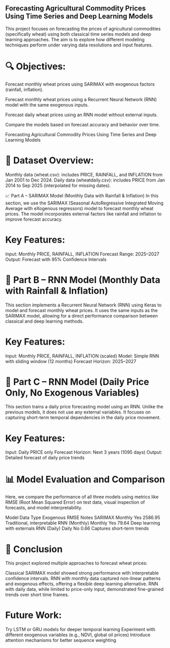 ## Forecasting Agricultural Commodity Prices Using Time Series and Deep Learning Models

This project focuses on forecasting the prices of agricultural commodities (specifically wheat) using both classical time series models and deep learning approaches. The aim is to explore how different modeling techniques perform under varying data resolutions and input features.

# 🔍 Objectives:
Forecast monthly wheat prices using SARIMAX with exogenous factors (rainfall, inflation).

Forecast monthly wheat prices using a Recurrent Neural Network (RNN) model with the same exogenous inputs.

Forecast daily wheat prices using an RNN model without external inputs.

Compare the models based on forecast accuracy and behavior over time.

Forecasting Agricultural Commodity Prices Using Time Series and Deep Learning Models


# 📁 Dataset Overview:
Monthly data (wheat.csv): includes PRICE, RAINFALL, and INFLATION from Jan 2001 to Dec 2024.
Daily data (wheatdaily.csv): includes PRICE from Jan 2014 to Sep 2025 (interpolated for missing dates).

📈 Part A – SARIMAX Model (Monthly Data with Rainfall & Inflation)
In this section, we use the SARIMAX (Seasonal AutoRegressive Integrated Moving Average with eXogenous regressors) model to forecast monthly wheat prices. The model incorporates external factors like rainfall and inflation to improve forecast accuracy.

# Key Features:

Input: Monthly PRICE, RAINFALL, INFLATION
Forecast Range: 2025–2027
Output: Forecast with 95% Confidence Intervals

# 🤖 Part B – RNN Model (Monthly Data with Rainfall & Inflation)
This section implements a Recurrent Neural Network (RNN) using Keras to model and forecast monthly wheat prices. It uses the same inputs as the SARIMAX model, allowing for a direct performance comparison between classical and deep learning methods.

# Key Features:

Input: Monthly PRICE, RAINFALL, INFLATION (scaled)
Model: Simple RNN with sliding window (12 months)
Forecast Horizon: 2025–2027

# 📅 Part C – RNN Model (Daily Price Only, No Exogenous Variables)
This section trains a daily price forecasting model using an RNN. Unlike the previous models, it does not use any external variables. It focuses on capturing short-term temporal dependencies in the daily price movement.

# Key Features:

Input: Daily PRICE only
Forecast Horizon: Next 3 years (1095 days)
Output: Detailed forecast of daily price trends

# 📊 Model Evaluation and Comparison
Here, we compare the performance of all three models using metrics like RMSE (Root Mean Squared Error) on test data, visual inspection of forecasts, and model interpretability.

Model	Data Type	Exogenous	RMSE	Notes
SARIMAX	Monthly	Yes	2586.95	Traditional, interpretable
RNN (Monthly)	Monthly	Yes	79.64	Deep learning with externals
RNN (Daily)	Daily	No	0.66	Captures short-term trends
# 🧾 Conclusion
This project explored multiple approaches to forecast wheat prices:

Classical SARIMAX model showed strong performance with interpretable confidence intervals.
RNN with monthly data captured non-linear patterns and exogenous effects, offering a flexible deep learning alternative.
RNN with daily data, while limited to price-only input, demonstrated fine-grained trends over short time frames.
# Future Work:
Try LSTM or GRU models for deeper temporal learning
Experiment with different exogenous variables (e.g., NDVI, global oil prices)
Introduce attention mechanisms for better sequence weighting
